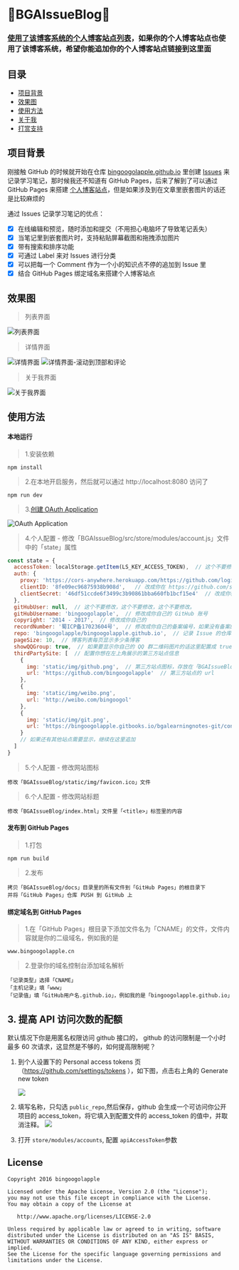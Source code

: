 :running:BGAIssueBlog:running:
============

### [使用了该博客系统的个人博客站点列表](https://github.com/bingoogolapple/BGAIssueBlog/issues/4)，如果你的个人博客站点也使用了该博客系统，希望你能追加你的个人博客站点链接到这里面

## 目录

* [项目背景](#项目背景)
* [效果图](#效果图)
* [使用方法](#使用方法)
* [关于我](#关于我)
* [打赏支持](#打赏支持)

## 项目背景

刚接触 GitHub 的时候就开始在仓库 [bingoogolapple.github.io](https://github.com/bingoogolapple/bingoogolapple.github.io) 里创建 [Issues](https://github.com/bingoogolapple/bingoogolapple.github.io/issues) 来记录学习笔记，那时候我还不知道有 GitHub Pages，后来了解到了可以通过 GitHub Pages 来搭建 [个人博客站点](http://www.bingoogolapple.cn)，但是如果涉及到在文章里嵌套图片的话还是比较麻烦的

通过 Issues 记录学习笔记的优点：

- [x] 在线编辑和预览，随时添加和提交（不用担心电脑坏了导致笔记丢失）
- [x] 当笔记里到嵌套图片时，支持粘贴屏幕截图和拖拽添加图片
- [x] 带有搜索和排序功能
- [x] 可通过 Label 来对 Issues 进行分类
- [x] 可以把每一个 Comment 作为一个小的知识点不停的追加到 Issue 里
- [x] 结合 GitHub Pages 绑定域名来搭建个人博客站点

## 效果图

> 列表界面

![列表界面](https://user-images.githubusercontent.com/8949716/29306642-28079ec8-81d1-11e7-959f-4da1e0dc488a.png)

> 详情界面

![详情界面](https://user-images.githubusercontent.com/8949716/29306679-4bb2d824-81d1-11e7-9e9b-d792f17aaf89.png)
![详情界面-滚动到顶部和评论](https://user-images.githubusercontent.com/8949716/29306736-809e28c2-81d1-11e7-8252-8526a3baedbd.png)

> 关于我界面

![关于我界面](https://user-images.githubusercontent.com/8949716/29306836-d88c4c12-81d1-11e7-80c6-d461c05abeca.png)

## 使用方法

#### 本地运行

> 1.安装依赖

```
npm install
```
> 2.在本地开启服务，然后就可以通过 http://localhost:8080 访问了

```
npm run dev
```
> 3.[创建 OAuth Application](https://github.com/settings/applications/new)

![OAuth Application](https://user-images.githubusercontent.com/8949716/29244726-34983f0c-7ff2-11e7-98a7-6435b419c8dd.png)
> 4.个人配置 - 修改「BGAIssueBlog/src/store/modules/account.js」文件中的「state」属性

```JavaScript
const state = {
  accessToken: localStorage.getItem(LS_KEY_ACCESS_TOKEN),  // 这个不要修改，这个不要修改，这个不要修改。当前登录用户的 GitHub AccessToken
  auth: {
    proxy: 'https://cors-anywhere.herokuapp.com/https://github.com/login/oauth/access_token', // 这个不要修改，这个不要修改，这个不要修改。
    clientID: '8fe09ec96875938b908d',   // 改成你在 https://github.com/settings/applications/new 新建的 OAuth application 的 Client ID
    clientSecret: '46df51ccde6f3499c3b90861bba660fb1bcf15e4'  // 改成你在 https://github.com/settings/applications/new 新建的 OAuth application 的 Client Secret
  },
  gitHubUser: null,  // 这个不要修改，这个不要修改，这个不要修改。
  gitHubUsername: 'bingoogolapple',  // 修改成你自己的 GitHub 账号
  copyright: '2014 - 2017',  // 修改成你自己的
  recordNumber: '蜀ICP备17023604号',  // 修改成你自己的备案编号，如果没有备案的话就设置为 null
  repo: 'bingoogolapple/bingoogolapple.github.io',  // 记录 Issue 的仓库的全名「用户名/仓库名」
  pageSize: 10,  // 博客列表每页显示多少条博客
  showQQGroup: true,  // 如果要显示你自己的 QQ 群二维码图片的话这里配置成 true 并且替换「BGAIssueBlog-Web/static/img/qq-group.png」为你自己的 QQ 群二维码图片，否则配置成 false 即可
  thirdPartySite: [  // 配置你想在左上角展示的第三方站点信息
    {
      img: 'static/img/github.png',  // 第三方站点图标，存放在「BGAIssueBlog-Web/static/img」目录中
      url: 'https://github.com/bingoogolapple'  // 第三方站点的 url
    },
    {
      img: 'static/img/weibo.png',
      url: 'http://weibo.com/bingoogol'
    },
    {
      img: 'static/img/git.png',
      url: 'https://bingoogolapple.gitbooks.io/bgalearningnotes-git/content'
    }
    // 如果还有其他站点需要显示，继续在这里追加
  ]
}
```
> 5.个人配置 - 修改网站图标

```
修改「BGAIssueBlog/static/img/favicon.ico」文件
```
> 6.个人配置 - 修改网站标题

```
修改「BGAIssueBlog/index.html」文件里「<title>」标签里的内容
```

#### 发布到 GitHub Pages

> 1.打包

```
npm run build
```
> 2.发布

```
拷贝「BGAIssueBlog/docs」目录里的所有文件到「GitHub Pages」的根目录下
并将「GitHub Pages」仓库 PUSH 到 GitHub 上
```

#### 绑定域名到 GitHub Pages

> 1.在「GitHub Pages」根目录下添加文件名为「CNAME」的文件，文件内容就是你的二级域名，例如我的是

```
www.bingoogolapple.cn
```
> 2.登录你的域名控制台添加域名解析

```
「记录类型」选择「CNAME」
「主机记录」填「www」
「记录值」填「GitHub用户名.github.io」，例如我的是「bingoogolapple.github.io」
```

## 3. 提高 API 访问次数的配额

默认情况下你是用匿名权限访问 github 接口的， github 的访问限制是一个小时最多 60 次请求，这显然是不够的，如何提高限制呢？ 

1. 到个人设置下的 Personal access tokens 页（https://github.com/settings/tokens ），如下图，点击右上角的 Generate new token
    
    ![](http://img-storage.qiniudn.com/15-6-12/56879685.jpg)

2. 填写名称，只勾选 `public_repo`,然后保存，github 会生成一个可访问你公开项目的 access_token，将它填入到配置文件的 access_token 的值中，并取消注释。
    ![](http://img-storage.qiniudn.com/15-6-12/64340386.jpg)
    
3. 打开 `store/modules/accounts`, 配置 `apiAccessToken`参数

## License

    Copyright 2016 bingoogolapple

    Licensed under the Apache License, Version 2.0 (the "License");
    you may not use this file except in compliance with the License.
    You may obtain a copy of the License at

       http://www.apache.org/licenses/LICENSE-2.0

    Unless required by applicable law or agreed to in writing, software
    distributed under the License is distributed on an "AS IS" BASIS,
    WITHOUT WARRANTIES OR CONDITIONS OF ANY KIND, either express or implied.
    See the License for the specific language governing permissions and
    limitations under the License.
